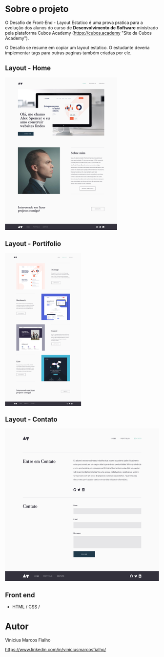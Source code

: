 
# Sobre o projeto

O Desafio de Front-End - Layout Estatico é uma prova pratica para a evolução dos alunos do curso de **Desenvolvimento de Software** ministrado pela plataforma Cubos Academy (https://cubos.academy "Site da Cubos Academy").

O Desafio se resume em copiar um layout estatico. O estudante deveria implementar tags <a> para outras paginas também criadas por ele.

## Layout - Home
<img src="/assets/Desktop - Home.jpg" height='500px'>

## Layout - Portifolio
<img src="/assets/Desktop - Portfolio.jpg" height='500px'>

 ## Layout - Contato
<img src="/assets/Desktop - Contato.jpg" height='500px'>



## Front end
- HTML / CSS / 

# Autor

Vinicius Marcos Fialho

https://www.linkedin.com/in/viniciusmarcosfialho/
